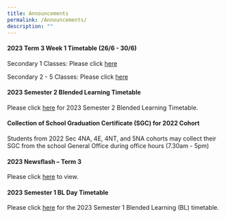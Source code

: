 ```yaml
---
title: Announcements
permalink: /Announcements/
description: ""
---
```

#### 2023 Term 3 Week 1 Timetable (26/6 - 30/6)

Secondary  1 Classes:  Please click [here](/files/Announcements/2023/term%203%20week%201%20timetable%20for%20s1.pdf)

Secondary  2 - 5 Classes:  Please click [here](/files/Announcements/2023/term%203%20week%201%20timetable%20for%20s2%20-%205.pdf)

#### 2023 Semester 2 Blended Learning Timetable

Please click [here](/files/Announcements/2023/2023%20sem2%20bl%20tt%20v1-classses.pdf) for 2023 Semester 2 Blended Learning Timetable.

#### Collection of School Graduation Certificate (SGC) for 2022 Cohort

Students from 2022 Sec 4NA, 4E, 4NT, and 5NA cohorts may collect their SGC from the school General Office during office hours (7.30am - 5pm)


#### 2023 Newsflash – Term 3

Please click [here](/files/Useful%20Links/Newsflash/newsflash%20term%202%202023_final.pdf) to view.

#### 2023 Semester 1 BL Day Timetable

Please click [here](/files/Announcements/2023/2023%20sem1%20bl%20tt%20v2%20-%20class.pdf) for the 2023 Semester 1 Blended Learning (BL) timetable.